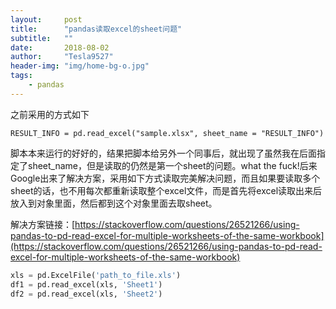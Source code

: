 ```yaml
---
layout:     post
title:      "pandas读取excel的sheet问题"
subtitle:   ""
date:       2018-08-02
author:     "Tesla9527"
header-img: "img/home-bg-o.jpg"
tags:
    - pandas
---
```


之前采用的方式如下
```
RESULT_INFO = pd.read_excel("sample.xlsx", sheet_name = "RESULT_INFO")
```

脚本本来运行的好好的，结果把脚本给另外一个同事后，就出现了虽然我在后面指定了sheet_name，但是读取的仍然是第一个sheet的问题。what the fuck!后来Google出来了解决方案，采用如下方式读取完美解决问题，而且如果要读取多个sheet的话，也不用每次都重新读取整个excel文件，而是首先将excel读取出来后放入到对象里面，然后都到这个对象里面去取sheet。

解决方案链接：[https://stackoverflow.com/questions/26521266/using-pandas-to-pd-read-excel-for-multiple-worksheets-of-the-same-workbook](https://stackoverflow.com/questions/26521266/using-pandas-to-pd-read-excel-for-multiple-worksheets-of-the-same-workbook)

```python
xls = pd.ExcelFile('path_to_file.xls')
df1 = pd.read_excel(xls, 'Sheet1')
df2 = pd.read_excel(xls, 'Sheet2')
```